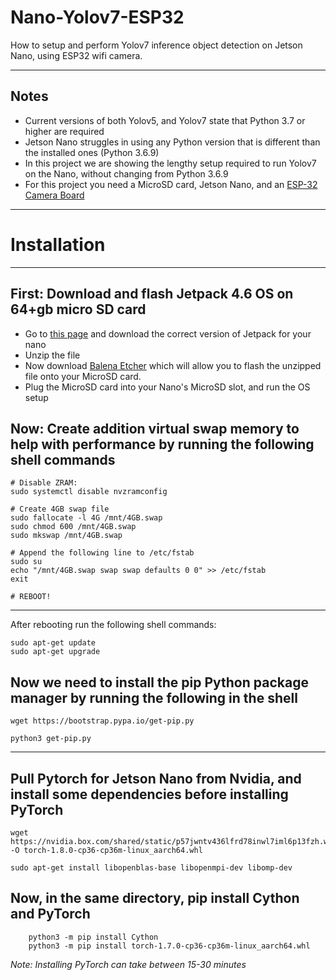 # Nano-Yolov7-ESP32
How to setup and perform Yolov7 inference object detection on Jetson Nano, using ESP32 wifi camera.

______

## Notes
- Current versions of both Yolov5, and Yolov7 state that Python 3.7 or higher are required
- Jetson Nano struggles in using any Python version that is different than the installed ones (Python 3.6.9)
- In this project we are showing the lengthy setup required to run Yolov7 on the Nano, without changing from Python 3.6.9
- For this project you need a MicroSD card, Jetson Nano, and an <a href='https://www.amazon.com/ESP32-CAM-MB-Aideepen-ESP32-CAM-Bluetooth-Arduino/dp/B0948ZFTQZ/ref=sr_1_3?crid=2JZECRKP6T310&keywords=esp32+cam&qid=1661528295&sprefix=esp32+cam%2Caps%2C273&sr=8-3'>ESP-32 Camera Board</a>

____

# Installation
____

## First: Download and flash Jetpack 4.6 OS on 64+gb micro SD card

- Go to <a href = 'https://developer.nvidia.com/embedded/jetpack-sdk-46'>this page</a> and download the correct version of Jetpack for your nano
- Unzip the file
- Now download <a href='https://www.balena.io/etcher/'> Balena Etcher</a> which will allow you to flash the unzipped file onto your MicroSD card.
- Plug the MicroSD card into your Nano's MicroSD slot, and run the OS setup 

## Now: Create addition virtual swap memory to help with performance by running the following shell commands

``` 
# Disable ZRAM:
sudo systemctl disable nvzramconfig

# Create 4GB swap file
sudo fallocate -l 4G /mnt/4GB.swap
sudo chmod 600 /mnt/4GB.swap
sudo mkswap /mnt/4GB.swap

# Append the following line to /etc/fstab
sudo su
echo "/mnt/4GB.swap swap swap defaults 0 0" >> /etc/fstab
exit

# REBOOT!

```
---

After rebooting run the following shell commands:
```
sudo apt-get update
sudo apt-get upgrade
```

## Now we need to install the pip Python package manager by running the following in the shell 
```
wget https://bootstrap.pypa.io/get-pip.py

python3 get-pip.py
```
---

## Pull Pytorch for Jetson Nano from Nvidia, and install some dependencies before installing PyTorch
```
wget https://nvidia.box.com/shared/static/p57jwntv436lfrd78inwl7iml6p13fzh.whl -O torch-1.8.0-cp36-cp36m-linux_aarch64.whl

sudo apt-get install libopenblas-base libopenmpi-dev libomp-dev
```
## Now, in the same directory, pip install Cython and PyTorch

``` 
    python3 -m pip install Cython
    python3 -m pip install torch-1.7.0-cp36-cp36m-linux_aarch64.whl

```
<i>Note: Installing PyTorch can take between 15-30 minutes</i>





